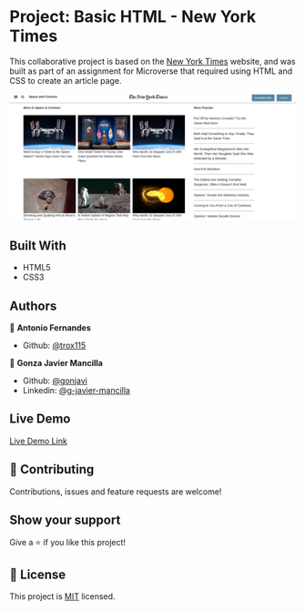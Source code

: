 # Project: Basic HTML - New York Times


This collaborative project is based on the <a href="https://www.nytimes.com/2014/03/18/science/space/detection-of-waves-in-space-buttresses-landmark-theory-of-big-bang.html?_r=0">New York Times</a> website, and was built as part of an assignment for Microverse that required using HTML and CSS to create an article page.

![screenshot](./times.png)



## Built With

- HTML5
- CSS3

## Authors

👤 **Antonio Fernandes**

- Github: [@trox115](https://github.com/trox115)

👤 **Gonza Javier Mancilla**

- Github: [@gonjavi](https://github.com/gonjavi)
- Linkedin: [@g-javier-mancilla](https://www.linkedin.com/in/g-javier-mancilla-a686a9178/)

## Live Demo

[Live Demo Link](https://raw.githack.com/gonjavi/newyorktimes/development/index.html)


## 🤝 Contributing

Contributions, issues and feature requests are welcome!


## Show your support

Give a ⭐️ if you like this project!


## 📝 License

This project is [MIT](lic.url) licensed.



